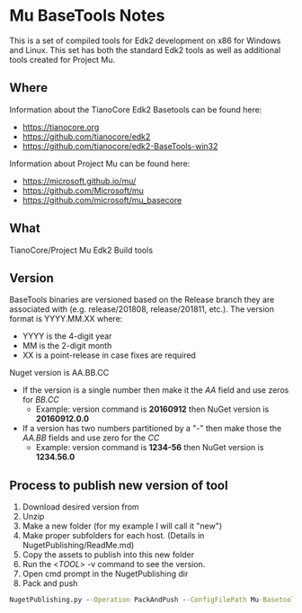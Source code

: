 # Mu BaseTools Notes

This is a set of compiled tools for Edk2 development on x86 for Windows and
Linux.  This set has both the standard Edk2 tools as well as additional tools
created for Project Mu.

## Where

Information about the TianoCore Edk2 Basetools can be found here:

* <https://tianocore.org>
* <https://github.com/tianocore/edk2>
* <https://github.com/tianocore/edk2-BaseTools-win32>

Information about Project Mu can be found here:

* <https://microsoft.github.io/mu/>
* <https://github.com/Microsoft/mu>
* <https://github.com/microsoft/mu_basecore>

## What

TianoCore/Project Mu Edk2 Build tools

## Version

BaseTools binaries are versioned based on the Release branch they are associated
with (e.g. release/201808, release/201811, etc.). The version format is
YYYY.MM.XX where:

* YYYY is the 4-digit year
* MM is the 2-digit month
* XX is a point-release in case fixes are required

Nuget version is AA.BB.CC

* If the version is a single number then make it the _AA_ field and use zeros
  for _BB.CC_
  * Example:  version command is **20160912**  then NuGet version is
    **20160912.0.0**
* If a version has two numbers partitioned by a "-" then make those the _AA.BB_
  fields and use zero for the _CC_
  * Example: version command is **1234-56** then NuGet version is **1234.56.0**

## Process to publish new version of tool

1. Download desired version from
2. Unzip
3. Make a new folder (for my example I will call it "new")
4. Make proper subfolders for each host. (Details in NugetPublishing/ReadMe.md)
5. Copy the assets to publish into this new folder
6. Run the <_TOOL_> -v command to see the version.
7. Open cmd prompt in the NugetPublishing dir
8. Pack and push

  ```cmd
  NugetPublishing.py --Operation PackAndPush --ConfigFilePath Mu-Basetools.config.json --Version <nuget version here> --InputFolderPath <path to newly created folder here>  --ApiKey <your key here>
  ```
